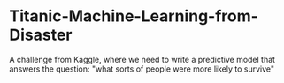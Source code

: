 # Titanic-Machine-Learning-from-Disaster
A challenge from Kaggle, where  we need to write a predictive model that answers the question: "what sorts of people were more likely to survive"
